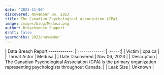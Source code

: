 ```yaml
---
date: '2023-11-06'
discovered: November 06, 2023
title: The Canadian Psychological Association (CPA)
image: images/blog/Medusa.png
author: Breachsense Support
draft: false
yearmonths: 2023/november
---
```



| Data Breach Report
------------:     |:-------------:    | :-----:|
| Victim      | cpa.ca      | 
| Threat Actor      | Medusa      | 
| Date Discovered      | Nov 06, 2023      | 
| Description      | The Canadian Psychological Association (CPA) is the primary organization representing psychologists throughout Canada.      | 
| Leak Size      | Unknown      | 

